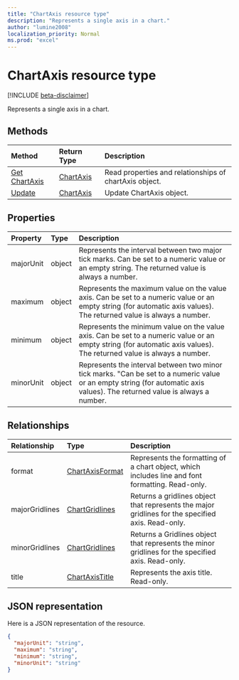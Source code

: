 ```yaml
---
title: "ChartAxis resource type"
description: "Represents a single axis in a chart."
author: "lumine2008"
localization_priority: Normal
ms.prod: "excel"
---
```


# ChartAxis resource type

[!INCLUDE [beta-disclaimer](../../includes/beta-disclaimer.md)]

Represents a single axis in a chart.


## Methods

| Method		   | Return Type	|Description|
|:---------------|:--------|:----------|
|[Get ChartAxis](../api/chartaxis-get.md) | [ChartAxis](chartaxis.md) |Read properties and relationships of chartAxis object.|
|[Update](../api/chartaxis-update.md) | [ChartAxis](chartaxis.md)	|Update ChartAxis object. |

## Properties
| Property	   | Type	|Description|
|:---------------|:--------|:----------|
|majorUnit|object|Represents the interval between two major tick marks. Can be set to a numeric value or an empty string.  The returned value is always a number.|
|maximum|object|Represents the maximum value on the value axis.  Can be set to a numeric value or an empty string (for automatic axis values).  The returned value is always a number.|
|minimum|object|Represents the minimum value on the value axis. Can be set to a numeric value or an empty string (for automatic axis values).  The returned value is always a number.|
|minorUnit|object|Represents the interval between two minor tick marks. "Can be set to a numeric value or an empty string (for automatic axis values). The returned value is always a number.|

## Relationships
| Relationship | Type	|Description|
|:---------------|:--------|:----------|
|format|[ChartAxisFormat](chartaxisformat.md)|Represents the formatting of a chart object, which includes line and font formatting. Read-only.|
|majorGridlines|[ChartGridlines](chartgridlines.md)|Returns a gridlines object that represents the major gridlines for the specified axis. Read-only.|
|minorGridlines|[ChartGridlines](chartgridlines.md)|Returns a Gridlines object that represents the minor gridlines for the specified axis. Read-only.|
|title|[ChartAxisTitle](chartaxistitle.md)|Represents the axis title. Read-only.|

## JSON representation

Here is a JSON representation of the resource.

<!-- {
  "blockType": "resource",
  "optionalProperties": [

  ],
  "@odata.type": "microsoft.graph.chartaxis"
}-->

```json
{
  "majorUnit": "string",
  "maximum": "string",
  "minimum": "string",
  "minorUnit": "string"
}

```

<!-- uuid: 8fcb5dbc-d5aa-4681-8e31-b001d5168d79
2015-10-25 14:57:30 UTC -->
<!--
{
  "type": "#page.annotation",
  "description": "ChartAxis resource",
  "keywords": "",
  "section": "documentation",
  "tocPath": "",
  "suppressions": [
    "Error: /api-reference/beta/resources/chartaxis.md:\r\n      Exception processing links.\r\n    System.ArgumentException: Link Definition was null. Link text: !INCLUDE [beta-disclaimer](../../includes/beta-disclaimer.md)\r\n      at ApiDoctor.Validation.DocFile.get_LinkDestinations()\r\n      at ApiDoctor.Validation.DocSet.ValidateLinks(Boolean includeWarnings, String[] relativePathForFiles, IssueLogger issues, Boolean requireFilenameCaseMatch, Boolean printOrphanedFiles)"
  ]
}
-->
